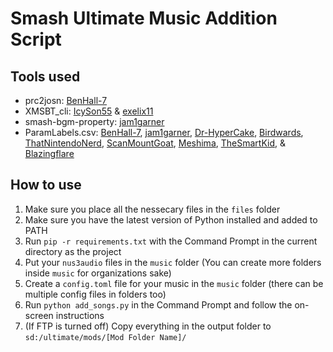 # Smash Ultimate Music Addition Script

## Tools used
- prc2josn: [BenHall-7](https://github.com/BenHall-7/)
- XMSBT_cli: [IcySon55](https://github.com/IcySon55/) & [exelix11](https://github.com/exelix11/)
- smash-bgm-property: [jam1garner](https://github.com/jam1garner/)
- ParamLabels.csv: [BenHall-7](https://github.com/BenHall-7), [jam1garner](https://github.com/jam1garner), [Dr-HyperCake](https://github.com/Dr-HyperCake), [Birdwards](https://github.com/Birdwards), [ThatNintendoNerd](https://github.com/ThatNintendoNerd), [ScanMountGoat](https://github.com/ScanMountGoat), [Meshima](https://github.com/Meshima), [TheSmartKid](https://github.com/TheSmartKid), & [Blazingflare](https://github.com/Blazingflare)

## How to use
1. Make sure you place all the nessecary files in the `files` folder
2. Make sure you have the latest version of Python installed and added to PATH
3. Run `pip -r requirements.txt` with the Command Prompt in the current directory as the project
4. Put your `nus3audio` files in the `music` folder (You can create more folders inside `music` for organizations sake)
5. Create a `config.toml` file for your music in the `music` folder (there can be multiple config files in folders too)
6. Run `python add_songs.py` in the Command Prompt and follow the on-screen instructions
7. (If FTP is turned off) Copy everything in the output folder to `sd:/ultimate/mods/[Mod Folder Name]/`